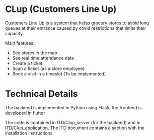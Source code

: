 # CLup (Customers Line Up)

Customers Line Up is a system that helsp grocery stores to avoid long queues at their entrance caused by covid restrictions that limits their capacity.

Main features:
* See stores in the map
* See real time attendance data
* Create a ticket
* Scan a ticket (as a store employee)
* Book a visit in a timeslot (To be implemented)

# Technical Details
The backend is implemented in Python using Flask, the frontend is developed in flutter

The code is contained in ITD/Clup_server (for the backend) and in ITD/Clup_application.
The ITD document contains a section with the installation instructions

